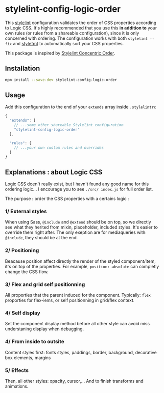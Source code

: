 # stylelint-config-logic-order
This [stylelint] configuration validates the order of CSS properties according to Logic CSS. It's highly recommended that you use this **in addition to** your own rules (or rules from a shareable configuration), since it is only concerned with ordering.
The configuration works with both `stylelint --fix` and [stylefmt] to automatically sort your CSS properties.

This package is inspired by [Stylelint Concentric Order](https://github.com/chaucerbao/stylelint-config-concentric-order).

## Installation
```sh
npm install --save-dev stylelint-config-logic-order
```

## Usage
Add this configuration to the end of your `extends` array inside `.stylelintrc`

```javascript
{
  "extends": [
    // ...some other shareable Stylelint configuration
    "stylelint-config-logic-order"
  ],

  "rules": {
    // ...your own custom rules and overrides
  }
}
```

## Explanations : about Logic CSS
Logic CSS doen't really exist, but I havn't found any good name for this ordering logic… I encourage you to see `./src/ index.js` for full order list.

The purpose : order the CSS properties with a certains logic :

### 1/ External styles
When using Sass, `@include` and `@extend` should be on top, so we directly see what they herited from mixin, placeholder, included styles. It's easier to override them right after. The only exeption are for mediaqueries with `@include`, they should be at the end.

### 2/ Positioning
Beacause position affect directly the render of the styled component/item, it's on top of the properties. For example, `position: absolute` can completly change the CSS flow.

### 3/ Flex and grid self positionning
All proporties that the parent induced for the component. Typically: `flex` proporties for flex-iems, or self positionning in grid/flex context.

### 4/ Self display
Set the component display method before all other style can avoid miss understaning display when debugging.

### 4/ From inside to outsite
Content styles first: fonts styles, paddings, border, background, decorative box elements, margins

### 5/ Effects
Then, all other styles: opacity, cursor,… And to finish transforms and animations.


[Concentric CSS]: http://rhodesmill.org/brandon/2011/concentric-css/
[stylelint]: https://stylelint.io/
[stylefmt]: https://github.com/morishitter/stylefmt/
